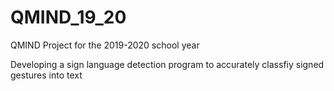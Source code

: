 # QMIND_19_20
QMIND Project for the 2019-2020 school year

Developing a sign language detection program to accurately classfiy signed gestures into text
